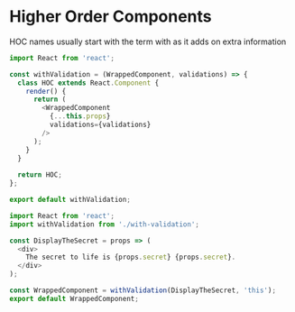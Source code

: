 # Higher Order Components

HOC names usually start with the term with as it adds on extra information

```javascript
import React from 'react';

const withValidation = (WrappedComponent, validations) => {
  class HOC extends React.Component {
    render() {
      return (
        <WrappedComponent
          {...this.props}
          validations={validations}
        />
      );
    } 
  }
    
  return HOC;
}; 

export default withValidation;
```

```javascript
import React from 'react';
import withValidation from './with-validation';

const DisplayTheSecret = props => (
  <div>
    The secret to life is {props.secret} {props.secret}.
  </div>
);

const WrappedComponent = withValidation(DisplayTheSecret, 'this');
export default WrappedComponent;
```